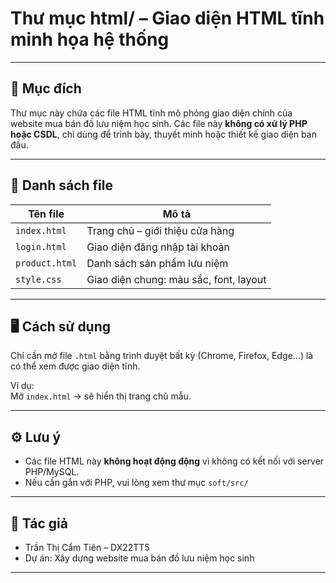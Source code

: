 # Thư mục html/ – Giao diện HTML tĩnh minh họa hệ thống

---

## 📌 Mục đích

Thư mục này chứa các file HTML tĩnh mô phỏng giao diện chính của website mua bán đồ lưu niệm học sinh. Các file này **không có xử lý PHP hoặc CSDL**, chỉ dùng để trình bày, thuyết minh hoặc thiết kế giao diện ban đầu.

---

## 📁 Danh sách file

| Tên file         | Mô tả                                   |
|------------------|------------------------------------------|
| `index.html`     | Trang chủ – giới thiệu cửa hàng         |
| `login.html`     | Giao diện đăng nhập tài khoản           |
| `product.html`   | Danh sách sản phẩm lưu niệm              |
| `style.css`      | Giao diện chung: màu sắc, font, layout   |

---

## 🖥 Cách sử dụng

Chỉ cần mở file `.html` bằng trình duyệt bất kỳ (Chrome, Firefox, Edge...) là có thể xem được giao diện tĩnh.

Ví dụ:  
Mở `index.html` → sẽ hiển thị trang chủ mẫu.

---

## ⚙️ Lưu ý

- Các file HTML này **không hoạt động động** vì không có kết nối với server PHP/MySQL.
- Nếu cần gắn với PHP, vui lòng xem thư mục `soft/src/`

---

## 📎 Tác giả

- Trần Thị Cẩm Tiên – DX22TT5  
- Dự án: Xây dựng website mua bán đồ lưu niệm học sinh

---
